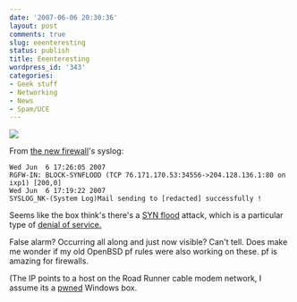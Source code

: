 ```yaml
---
date: '2007-06-06 20:30:36'
layout: post
comments: true
slug: eeenteresting
status: publish
title: Eeenteresting
wordpress_id: '343'
categories:
- Geek stuff
- Networking
- News
- Spam/UCE
---
```




![](http://www.phfactor.net/wp-pics/linksysrv042.jpg)


From [the new firewall](http://www.phfactor.net/wp/2007/05/31/vpn-between-osx-and-linksys-rv042048/)'s syslog:


    
    
    Wed Jun  6 17:26:05 2007
    RGFW-IN: BLOCK-SYNFLOOD (TCP 76.171.170.53:34556->204.128.136.1:80 on ixp1) [200,0]
    Wed Jun  6 17:19:22 2007
    SYSLOG_NK-(System Log)Mail sending to [redacted] successfully !
    



Seems like the box think's there's a [SYN flood](http://en.wikipedia.org/wiki/SYN_flood) attack, which is a particular type of [denial of service.](http://en.wikipedia.org/wiki/Denial-of-service_attack)

False alarm? Occurring all along and just now visible? Can't tell. Does make me wonder if my old OpenBSD pf rules were also working on these. pf is amazing for firewalls.

(The IP points to a host on the Road Runner cable modem network, I assume its a [pwned](http://en.wikipedia.org/wiki/Pwned) Windows box.
